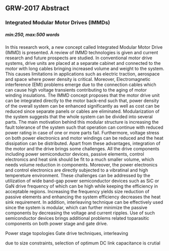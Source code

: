 ## GRW-2017 Abstract
### Integrated Modular Motor Drives (IMMDs)
##### min:250, max:500 words


In this research work, a new concept called Integrated Modular Motor Drive (IMMD) is presented. A review of IMMD technologies is given and current research and future prospects are studied. In conventional motor drive systems, drive units are placed at a separate cabinet and connected to the motor with long cables bringing increased volume and weight to the system. This causes limitations in applications such as electric traction, aerospace and space where power density is critical. Moreover, Electromagnetic interference (EMI) problems emerge due to the connection cables which can cause high voltage transients contributing to the aging of motor winding insulations. The IMMD concept proposes that the motor drive unit can be integrated directly to the motor back-end such that, power density of the overall system can be enhanced significantly as well as cost can be reduced since separate panels or cables are eliminated. Modularization of the system suggests that the whole system can be divided into several parts. The main motivation behind this modular structure is increasing the fault tolerance of the system such that operation can continue with reduced power rating in case of one or more parts fail. Furthermore, voltage stress on both power electronics and motor windings can be reduced and the heat dissipation can be distributed.
Apart from these advantages, integration of the motor and the drive brings some challenges. All the drive components including power semiconductor devices, passive elements, control electronics and heat sink should be fit to a much smaller volume, which needs volume reduction in components. Moreover, the power electronics and control electronics are directly subjected to a vibratinal and high tempereture environment. These challenges can be addressed by the utilization of wide band-gap power semiconductor devices such as SiC or GaN drive frequency of which can be high while keeping the efficiency in acceptable regions. Increasing the frequency yields size reduction of passive elements and enhancing the system efficiency decreases the heat sink requirement. In addition, interleaving technique can be effectively used since the system is modular, which can further minimize the passive components by decreasing the voltage and current ripples.
Use of such semiconductor devices brings additional problems related toparasitic components on both power stage and gate drive.


Power stage topologies
Gate drive techniques, interleaving

due to size constraints, selection of optimum DC link capacitance is crutial
